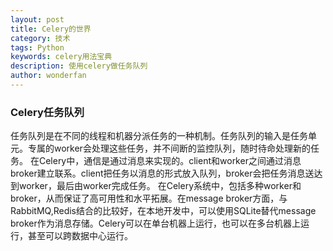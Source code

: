 ```yaml
---
layout: post
title: Celery的世界
category: 技术
tags: Python
keywords: celery用法宝典
description: 使用celery做任务队列
author: wonderfan
---
```


### Celery任务队列

任务队列是在不同的线程和机器分派任务的一种机制。任务队列的输入是任务单元。专属的worker会处理这些任务，并不间断的监控队列，随时待命处理新的任务。
在Celery中，通信是通过消息来实现的。client和worker之间通过消息broker建立联系。client把任务以消息的形式放入队列，broker会把任务消息送达到worker，最后由worker完成任务。
在Celery系统中，包括多种worker和broker，从而保证了高可用性和水平拓展。在message broker方面，与RabbitMQ,Redis结合的比较好，在本地开发中，可以使用SQLite替代message broker作为消息存储。Celery可以在单台机器上运行，也可以在多台机器上运行，甚至可以跨数据中心运行。
